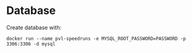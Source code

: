 # Database

Create database with:

`docker run --name pvl-speedruns -e MYSQL_ROOT_PASSWORD=PASSWORD -p 3306:3306 -d mysql`
